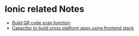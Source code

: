 # Ionic related Notes

- [Build QR code scan function](https://ionicframework.com/docs/native/qr-scanner)
- [Capacitor to build cross platform apps using frontend stack](https://capacitorjs.com/)

